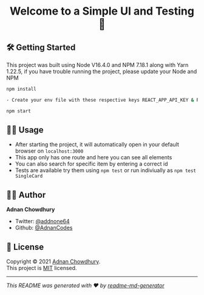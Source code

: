 <h1 align="center">Welcome to a Simple UI and Testing 👋</h1>

## 🛠 Getting Started

This project was built using Node V16.4.0 and NPM 7.18.1 along with Yarn 1.22.5, if you have trouble running the project, please update your Node and NPM

```sh
npm install

- Create your env file with these respective keys REACT_APP_API_KEY & REACT_APP_API_URL

npm start
```

## 💪🏽 Usage

- After starting the project, it will automatically open in your default browser on `localhost:3000`
- This app only has one route and here you can see all elements
- You can also search for specific item by entering a correct id
- Tests are available try them using `npm test` or run indiviually as `npm test SingleCard`

## 🧔🏽 Author

**Adnan Chowdhury**

- Twitter: [@addnone64](https://twitter.com/addnone64)
- Github: [@AdnanCodes](https://github.com/AdnanCodes)

## 📝 License

Copyright © 2021 [Adnan Chowdhury](https://github.com/AdnanCodes).<br />
This project is [MIT](https://github.com/AdnanCodes/ui-testing/blob/main/LICENSE) licensed.

---

_This README was generated with ❤️ by [readme-md-generator](https://github.com/kefranabg/readme-md-generator)_
